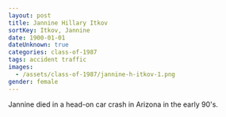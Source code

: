 ```yaml
---
layout: post
title: Jannine Hillary Itkov
sortKey: Itkov, Jannine
date: 1900-01-01
dateUnknown: true
categories: class-of-1987
tags: accident traffic
images:
  - /assets/class-of-1987/jannine-h-itkov-1.png
gender: female
---
```

Jannine died in a head-on car crash in Arizona in the early 90's.
